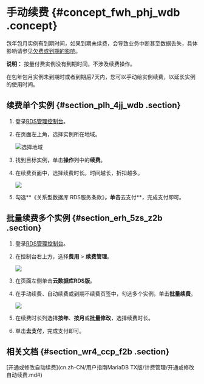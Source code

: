 # 手动续费 {#concept_fwh_phj_wdb .concept}

包年包月实例有到期时间，如果到期未续费，会导致业务中断甚至数据丢失，具体影响请参见[欠费或到期的影响](../cn.zh-CN/产品定价/到期或欠费的影响.md)。

**说明：** 按量付费实例没有到期时间，不涉及续费操作。

在包年包月实例未到期时或者到期后7天内，您可以手动给实例续费，以延长实例的使用时间。

## 续费单个实例 {#section_plh_4jj_wdb .section}

1.  登录[RDS管理控制台](https://rds.console.aliyun.com/)。
2.  在页面左上角，选择实例所在地域。

    ![选择地域](http://static-aliyun-doc.oss-cn-hangzhou.aliyuncs.com/assets/img/7814/154743161236543_zh-CN.png)

3.  找到目标实例，单击**操作**列中的**续费**。
4.  在续费页面中，选择续费时长。时间越长，折扣越多。

    ![](http://static-aliyun-doc.oss-cn-hangzhou.aliyuncs.com/assets/img/7889/154743161211150_zh-CN.png)

5.  勾选**《关系型数据库 RDS服务条款》**，单击**去支付**，完成支付即可。

## 批量续费多个实例 {#section_erh_5zs_z2b .section}

1.  登录[RDS管理控制台](https://rds.console.aliyun.com/)。
2.  在控制台右上方，选择**费用** \> **续费管理**。

    ![](http://static-aliyun-doc.oss-cn-hangzhou.aliyuncs.com/assets/img/7890/154743161211148_zh-CN.png)

3.  在页面左侧单击**云数据库RDS版**。
4.  在手动续费、自动续费或到期不续费页签中，勾选多个实例，单击**批量续费**。

    ![](http://static-aliyun-doc.oss-cn-hangzhou.aliyuncs.com/assets/img/7889/154743161211151_zh-CN.png)

5.  在续费时长列选择**按年**、**按月**或**批量修改**，选择续费时长。
6.  单击**去支付**，完成支付即可。

## 相关文档 {#section_wr4_ccp_f2b .section}

[开通或修改自动续费](cn.zh-CN/用户指南MariaDB TX版/计费管理/开通或修改自动续费.md#)

